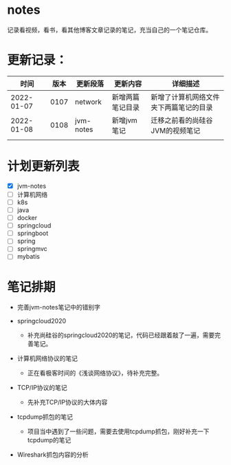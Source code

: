 # notes

记录看视频，看书，看其他博客文章记录的笔记，充当自己的一个笔记仓库。

# 更新记录：

| 时间       | 版本 | 更新段落  | 更新内容         | 详细描述                               |
| ---------- | ---- | --------- | ---------------- | -------------------------------------- |
| 2022-01-07 | 0107 | network   | 新增两篇笔记目录 | 新增了计算机网络文件夹下两篇笔记的目录 |
| 2022-01-08 | 0108 | jvm-notes | 新增jvm笔记      | 迁移之前看的尚硅谷JVM的视频笔记        |
|            |      |           |                  |                                        |

# 计划更新列表

- [x] jvm-notes
- [ ] 计算机网络
- [ ] k8s
- [ ] java
- [ ] docker
- [ ] springcloud
- [ ] springboot
- [ ] spring
- [ ] springmvc
- [ ] mybatis

# 笔记排期

- 完善jvm-notes笔记中的错别字


- springcloud2020

  - 补充尚硅谷的springcloud2020的笔记，代码已经跟着敲了一遍，需要完善笔记。

- 计算机网络协议的笔记

  - 正在看极客时间的《浅谈网络协议》，待补充完整。

- TCP/IP协议的笔记

  - 先补充TCP/IP协议的大体内容

- tcpdump抓包的笔记

  - 项目当中遇到了一些问题，需要去使用tcpdump抓包，刚好补充一下tcpdump的笔记

- Wireshark抓包内容的分析

  
